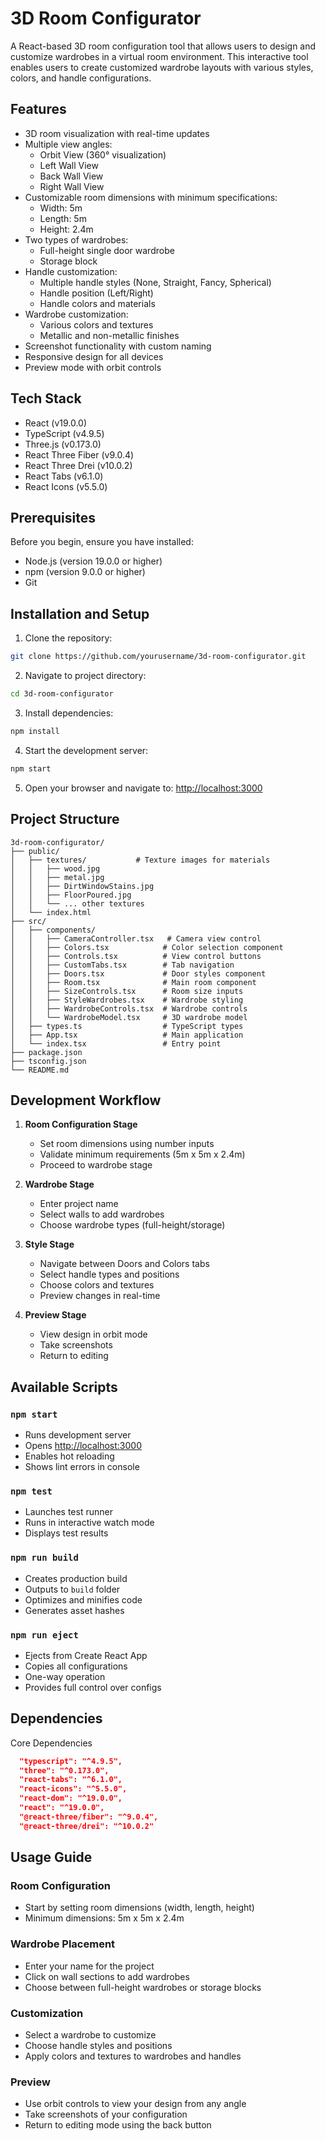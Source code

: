 # 3D Room Configurator

A React-based 3D room configuration tool that allows users to design and customize wardrobes in a virtual room environment. This interactive tool enables users to create customized wardrobe layouts with various styles, colors, and handle configurations.

## Features

- 3D room visualization with real-time updates
- Multiple view angles:
  - Orbit View (360° visualization)
  - Left Wall View
  - Back Wall View
  - Right Wall View
- Customizable room dimensions with minimum specifications:
  - Width: 5m
  - Length: 5m
  - Height: 2.4m
- Two types of wardrobes:
  - Full-height single door wardrobe
  - Storage block
- Handle customization:
  - Multiple handle styles (None, Straight, Fancy, Spherical)
  - Handle position (Left/Right)
  - Handle colors and materials
- Wardrobe customization:
  - Various colors and textures
  - Metallic and non-metallic finishes
- Screenshot functionality with custom naming
- Responsive design for all devices
- Preview mode with orbit controls

## Tech Stack

- React (v19.0.0)
- TypeScript (v4.9.5)
- Three.js (v0.173.0)
- React Three Fiber (v9.0.4)
- React Three Drei (v10.0.2)
- React Tabs (v6.1.0)
- React Icons (v5.5.0)

## Prerequisites

Before you begin, ensure you have installed:
- Node.js (version 19.0.0 or higher)
- npm (version 9.0.0 or higher)
- Git

## Installation and Setup

1. Clone the repository:
```bash
git clone https://github.com/yourusername/3d-room-configurator.git
```

2. Navigate to project directory:
```bash
cd 3d-room-configurator
```

3. Install dependencies:
```bash
npm install
```

4. Start the development server:
```bash
npm start
```

5. Open your browser and navigate to:
   [http://localhost:3000](http://localhost:3000)

## Project Structure

```
3d-room-configurator/
├── public/
│   ├── textures/           # Texture images for materials
│   │   ├── wood.jpg
│   │   ├── metal.jpg
│   │   ├── DirtWindowStains.jpg
│   │   ├── FloorPoured.jpg
│   │   └── ... other textures
│   └── index.html
├── src/
│   ├── components/
│   │   ├── CameraController.tsx   # Camera view control
│   │   ├── Colors.tsx            # Color selection component
│   │   ├── Controls.tsx          # View control buttons
│   │   ├── CustomTabs.tsx        # Tab navigation
│   │   ├── Doors.tsx             # Door styles component
│   │   ├── Room.tsx              # Main room component
│   │   ├── SizeControls.tsx      # Room size inputs
│   │   ├── StyleWardrobes.tsx    # Wardrobe styling
│   │   ├── WardrobeControls.tsx  # Wardrobe controls
│   │   └── WardrobeModel.tsx     # 3D wardrobe model
│   ├── types.ts                  # TypeScript types
│   ├── App.tsx                   # Main application
│   └── index.tsx                 # Entry point
├── package.json
├── tsconfig.json
└── README.md
```

## Development Workflow

1. **Room Configuration Stage**
   - Set room dimensions using number inputs
   - Validate minimum requirements (5m x 5m x 2.4m)
   - Proceed to wardrobe stage

2. **Wardrobe Stage**
   - Enter project name
   - Select walls to add wardrobes
   - Choose wardrobe types (full-height/storage)

3. **Style Stage**
   - Navigate between Doors and Colors tabs
   - Select handle types and positions
   - Choose colors and textures
   - Preview changes in real-time

4. **Preview Stage**
   - View design in orbit mode
   - Take screenshots
   - Return to editing

## Available Scripts

### `npm start`
- Runs development server
- Opens [http://localhost:3000](http://localhost:3000)
- Enables hot reloading
- Shows lint errors in console

### `npm test`
- Launches test runner
- Runs in interactive watch mode
- Displays test results

### `npm run build`
- Creates production build
- Outputs to `build` folder
- Optimizes and minifies code
- Generates asset hashes

### `npm run eject`
- Ejects from Create React App
- Copies all configurations
- One-way operation
- Provides full control over configs

## Dependencies

Core Dependencies

```json
  "typescript": "^4.9.5",
  "three": "^0.173.0",
  "react-tabs": "^6.1.0",
  "react-icons": "^5.5.0",
  "react-dom": "^19.0.0",
  "react": "^19.0.0",
  "@react-three/fiber": "^9.0.4",
  "@react-three/drei": "^10.0.2"
```

## Usage Guide

### Room Configuration

- Start by setting room dimensions (width, length, height)
- Minimum dimensions: 5m x 5m x 2.4m

### Wardrobe Placement

- Enter your name for the project
- Click on wall sections to add wardrobes
- Choose between full-height wardrobes or storage blocks

### Customization

- Select a wardrobe to customize
- Choose handle styles and positions
- Apply colors and textures to wardrobes and handles

### Preview

- Use orbit controls to view your design from any angle
- Take screenshots of your configuration
- Return to editing mode using the back button
